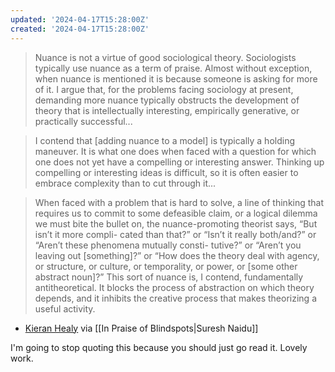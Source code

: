 ```yaml
---
updated: '2024-04-17T15:28:00Z'
created: '2024-04-17T15:28:00Z'
---
```

> Nuance is not a virtue of good sociological theory. Sociologists typically use nuance as a term of praise. Almost without exception, when nuance is mentioned it is because someone is asking for more of it. I argue that, for the problems facing sociology at present, demanding more nuance typically obstructs the development of theory that is intellectually interesting, empirically generative, or practically successful...

> I contend that \[adding nuance to a model] is typically a holding maneuver. It is what one does when faced with a question for which one does not yet have a compelling or interesting answer. Thinking up compelling or interesting ideas is difficult, so it is often easier to embrace complexity than to cut through it...

> When faced with a problem that is hard to solve, a line of thinking that requires us to commit to some defeasible claim, or a logical dilemma we must bite the bullet on, the nuance-promoting theorist says, “But isn’t it more compli- cated than that?” or “Isn’t it really both/and?” or “Aren’t these phenomena mutually consti- tutive?” or “Aren’t you leaving out [something]?” or “How does the theory deal with agency, or structure, or culture, or temporality, or power, or [some other abstract noun]?” This sort of nuance is, I contend, fundamentally antitheoretical. It blocks the process of abstraction on which theory depends, and it inhibits the creative process that makes theorizing a useful activity.

- [Kieran Healy](https://kieranhealy.org/files/papers/fuck-nuance.pdf) via [[In Praise of Blindspots|Suresh Naidu]]

I'm going to stop quoting this because you should just go read it. Lovely work.